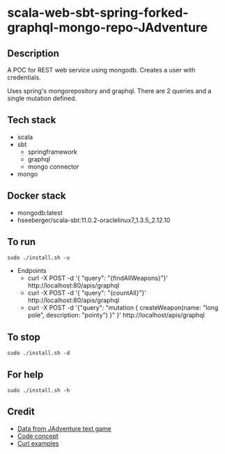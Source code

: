 # scala-web-sbt-spring-forked-graphql-mongo-repo-JAdventure

## Description
A POC for REST web service using mongodb.
Creates a user with credentials.

Uses spring's mongorepository and graphql.
There are 2 queries and a single mutation
defined.

## Tech stack
- scala
- sbt
  - springframework
  - graphql
  - mongo connector
- mongo

## Docker stack
- mongodb:latest
- hseeberger/scala-sbt:11.0.2-oraclelinux7_1.3.5_2.12.10

## To run
`sudo ./install.sh -u`
- Endpoints
  - curl -X POST -d '{ "query": "{findAllWeapons}"}' http://localhost:80/apis/graphql
  - curl -X POST -d '{ "query": "{countAll}"}' http://localhost:80/apis/graphql
  - curl -X POST -d '{"query": "mutation { createWeapon(name: \"long pole\", description: \"pointy\") }" }' http://localhost/apis/graphql

## To stop
`sudo ./install.sh -d`

## For help
`sudo ./install.sh -h`

## Credit
- [Data from JAdventure text game](https://github.com/Progether/JAdventure.git)
- [Code concept](https://www.bezkoder.com/spring-boot-graphql-mongodb-example-graphql-java/)
- [Curl examples](https://www.maxivanov.io/make-graphql-requests-with-curl/)
